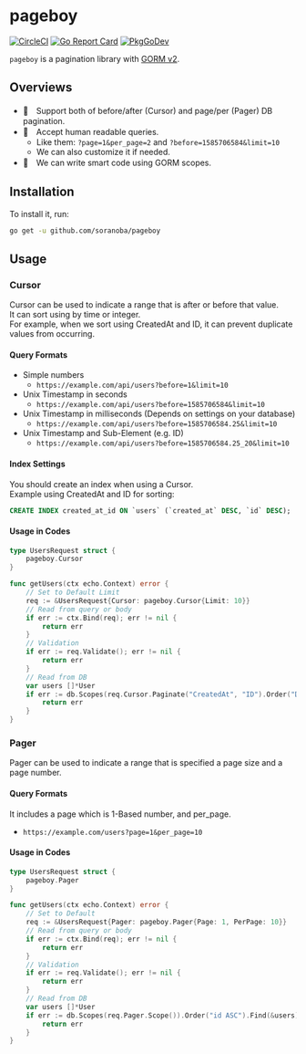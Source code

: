 pageboy
==========
[![CircleCI](https://circleci.com/gh/soranoba/pageboy.svg?style=svg&circle-token=977b6c270d30867fe12a0e65d34f8adbb3d7d7f2)](https://circleci.com/gh/soranoba/pageboy)
[![Go Report Card](https://goreportcard.com/badge/github.com/soranoba/pageboy)](https://goreportcard.com/report/github.com/soranoba/pageboy)
[![PkgGoDev](https://pkg.go.dev/badge/github.com/soranoba/pageboy)](https://pkg.go.dev/github.com/soranoba/pageboy)

`pageboy` is a pagination library with [GORM v2](https://github.com/go-gorm/gorm).

## Overviews

- 💪　Support both of before/after (Cursor) and page/per (Pager) DB pagination.
- 🤗　Accept human readable queries.
  - Like them: `?page=1&per_page=2` and `?before=1585706584&limit=10`
  - We can also customize it if needed.
- 💖　We can write smart code using GORM scopes.

## Installation

To install it, run:

```bash
go get -u github.com/soranoba/pageboy
```

## Usage

### Cursor

Cursor can be used to indicate a range that is after or before that value.<br>
It can sort using by time or integer.<br>
For example, when we sort using CreatedAt and ID, it can prevent duplicate values from occurring.

#### Query Formats

- Simple numbers
  - `https://example.com/api/users?before=1&limit=10`
- Unix Timestamp in seconds
  - `https://example.com/api/users?before=1585706584&limit=10`
- Unix Timestamp in milliseconds (Depends on settings on your database)
  - `https://example.com/api/users?before=1585706584.25&limit=10`
- Unix Timestamp and Sub-Element (e.g. ID)
  - `https://example.com/api/users?before=1585706584.25_20&limit=10`

#### Index Settings

You should create an index when using a Cursor.<br>
Example using CreatedAt and ID for sorting:

```sql
CREATE INDEX created_at_id ON `users` (`created_at` DESC, `id` DESC);
```

#### Usage in Codes

```go
type UsersRequest struct {
	pageboy.Cursor
}

func getUsers(ctx echo.Context) error {
	// Set to Default Limit
	req := &UsersRequest{Cursor: pageboy.Cursor{Limit: 10}}
	// Read from query or body
	if err := ctx.Bind(req); err != nil {
		return err
	}
	// Validation
	if err := req.Validate(); err != nil {
		return err
	}
	// Read from DB
	var users []*User
	if err := db.Scopes(req.Cursor.Paginate("CreatedAt", "ID").Order("DESC", "DESC").Scope()).Find(&users).Error; err != nil {
		return err
	}
}
```

### Pager

Pager can be used to indicate a range that is specified a page size and a page number.

#### Query Formats

It includes a page which is 1-Based number, and per_page.

- `https://example.com/users?page=1&per_page=10`

#### Usage in Codes

```go
type UsersRequest struct {
	pageboy.Pager
}

func getUsers(ctx echo.Context) error {
	// Set to Default
	req := &UsersRequest{Pager: pageboy.Pager{Page: 1, PerPage: 10}}
	// Read from query or body
	if err := ctx.Bind(req); err != nil {
		return err
	}
	// Validation
	if err := req.Validate(); err != nil {
		return err
	}
	// Read from DB
	var users []*User
	if err := db.Scopes(req.Pager.Scope()).Order("id ASC").Find(&users).Error; err != nil {
		return err
	}
}
```
